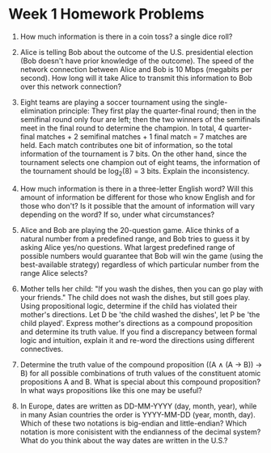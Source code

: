 # Week 1 Homework Problems

1. How much information is there in a coin toss? a single dice roll?

2. Alice is telling Bob about the outcome of the U.S. presidential election (Bob doesn't have prior knowledge of the outcome). The speed of the network connection between Alice and Bob is 10 Mbps (megabits per second). How long will it take Alice to transmit this information to Bob over this network connection?

3. Eight teams are playing a soccer tournament using the single-elimination principle: They first play the quarter-final round; then in the semifinal round only four are left; then the two winners of the semifinals meet in the final round to determine the champion. In total, 4 quarter-final matches + 2 semifinal matches + 1 final match = 7 matches are held. Each match contributes one bit of information, so the total information of the tournament is 7 bits. On the other hand, since the tournament selects one champion out of eight teams, the information of the tournament should be log<sub>2</sub>(8) = 3 bits. Explain the inconsistency.

4. How much information is there in a three-letter English word? Will this amount of information be different for those who know English and for those who don't? Is it possible that the amount of information will vary depending on the word? If so, under what circumstances?

5. Alice and Bob are playing the 20-question game. Alice thinks of a natural number from a predefined range, and Bob tries to guess it by asking Alice yes/no questions. What largest predefined range of possible numbers would guarantee that Bob will win the game (using the best-available strategy) regardless of which particular number from the range Alice selects?

6. Mother tells her child: "If you wash the dishes, then you can go play with your friends." The child does not wash the dishes, but still goes play. Using propositional logic, determine if the child has violated their mother's directions. Let D be 'the child washed the dishes', let P be 'the child played'. Express mother's directions as a compound proposition and determine its truth value. If you find a discrepancy between formal logic and intuition, explain it and re-word the directions using different connectives.

7. Determine the truth value of the compound proposition ((A ∧ (A → B)) → B) for all possible combinations of truth values of the constituent atomic propositions A and B. What is special about this compound proposition? In what ways propositions like this one may be useful?

8. In Europe, dates are written as DD-MM-YYYY (day, month, year), while in many Asian countries the order is YYYY-MM-DD (year, month, day). Which of these two notations is big-endian and little-endian? Which notation is more conisistent with the endianness of the decimal system? What do you think about the way dates are written in the U.S.?

